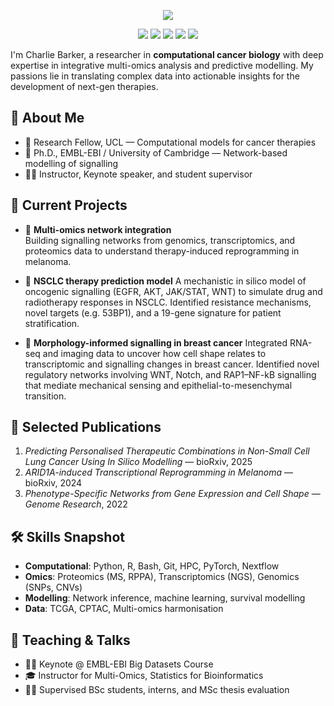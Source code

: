 <p align="center">
  <a href="https://git.io/typing-svg">
    <img src="https://readme-typing-svg.demolab.com/?lines=Hi%2C+I'm+Charlie;A+researcher+in+computational+cancer+biology">
  </a>
</p>

<p align="center">
  <img src="https://img.shields.io/badge/-Python-3776AB?style=flat-square&logo=python&logoColor=white">
  <img src="https://img.shields.io/badge/-R-276DC3?style=flat-square&logo=r&logoColor=white">
  <img src="https://img.shields.io/badge/-PyTorch-EE4C2C?style=flat-square&logo=pytorch&logoColor=white">
  <img src="https://img.shields.io/badge/-Bash-4EAA25?style=flat-square&logo=gnu-bash&logoColor=white">
  <img src="https://img.shields.io/badge/-Nextflow-3B0F70?style=flat-square&logo=nextflow&logoColor=white">
</p>


I'm Charlie Barker, a researcher in **computational cancer biology** with deep expertise in integrative multi-omics analysis and predictive modelling.
My passions lie in translating complex data into actionable insights for the development of next-gen therapies.

## 🧠 About Me

- 🔬 Research Fellow, UCL — Computational models for cancer therapies  
- 🧬 Ph.D., EMBL-EBI / University of Cambridge — Network-based modelling of signalling  
- 👨‍🏫 Instructor, Keynote speaker, and student supervisor

## 🧪 Current Projects

- 🧩 **Multi-omics network integration**  
Building signalling networks from genomics, transcriptomics, and proteomics data to understand therapy-induced reprogramming in melanoma.

- 🧬 **NSCLC therapy prediction model**
A mechanistic in silico model of oncogenic signalling (EGFR, AKT, JAK/STAT, WNT) to simulate drug and radiotherapy responses in NSCLC. Identified resistance mechanisms, novel targets (e.g. 53BP1), and a 19-gene signature for patient stratification.

- 🦠 **Morphology-informed signalling in breast cancer**
Integrated RNA-seq and imaging data to uncover how cell shape relates to transcriptomic and signalling changes in breast cancer. Identified novel regulatory networks involving WNT, Notch, and RAP1–NF-kB signalling that mediate mechanical sensing and epithelial-to-mesenchymal transition.

## 📄 Selected Publications

1. *Predicting Personalised Therapeutic Combinations in Non-Small Cell Lung Cancer Using In Silico Modelling* — bioRxiv, 2025  
2. *ARID1A-induced Transcriptional Reprogramming in Melanoma* — bioRxiv, 2024  
3. *Phenotype-Specific Networks from Gene Expression and Cell Shape* — *Genome Research*, 2022  

## 🛠️ Skills Snapshot

- **Computational**: Python, R, Bash, Git, HPC, PyTorch, Nextflow  
- **Omics**: Proteomics (MS, RPPA), Transcriptomics (NGS), Genomics (SNPs, CNVs)  
- **Modelling**: Network inference, machine learning, survival modelling  
- **Data**: TCGA, CPTAC, Multi-omics harmonisation  

## 🎤 Teaching & Talks

- 🧑‍🏫 Keynote @ EMBL-EBI Big Datasets Course  
- 🎓 Instructor for Multi-Omics, Statistics for Bioinformatics  
- 👨‍🎓 Supervised BSc students, interns, and MSc thesis evaluation  


